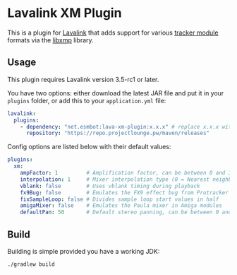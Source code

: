 # Lavalink XM Plugin
This is a plugin for [Lavalink](https://github.com/lavalink-dev/Lavalink) that adds support for various [tracker module](https://en.wikipedia.org/wiki/Module_file) formats via the [libxmp](https://github.com/libxmp/libxmp) library.

## Usage
This plugin requires Lavalink version 3.5-rc1 or later.

You have two options: either download the latest JAR file and put it in your `plugins` folder, or add this to your `application.yml` file:
```yaml
lavalink:
  plugins:
    - dependency: "net.esmbot:lava-xm-plugin:x.x.x" # replace x.x.x with the latest release tag
      repository: "https://repo.projectlounge.pw/maven/releases"
```

Config options are listed below with their default values:
```yaml
plugins:
  xm:
    ampFactor: 1         # Amplification factor, can be between 0 and 3
    interpolation: 1     # Mixer interpolation type (0 = Nearest neighbor, 1 = Linear, 2 = Cublic spline)
    vblank: false        # Uses vblank timing during playback
    fx9Bug: false        # Emulates the FX9 effect bug from Protracker 2.x
    fixSampleLoop: false # Divides sample loop start values in half
    amigaMixer: false    # Emulates the Paula mixer in Amiga modules
    defaultPan: 50       # Default stereo panning, can be between 0 and 100
```

## Build
Building is simple provided you have a working JDK:
```sh
./gradlew build
```
